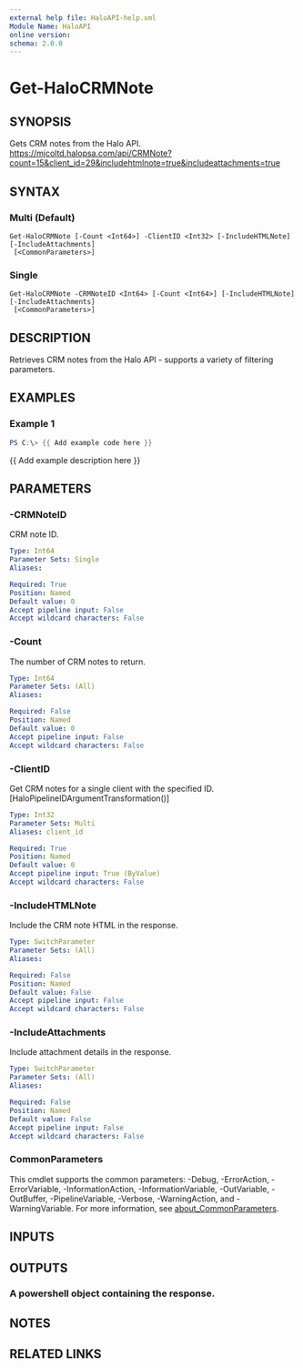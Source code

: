 ```yaml
---
external help file: HaloAPI-help.xml
Module Name: HaloAPI
online version:
schema: 2.0.0
---
```


# Get-HaloCRMNote

## SYNOPSIS
Gets CRM notes from the Halo API.
https://mjcoltd.halopsa.com/api/CRMNote?count=15&client_id=29&includehtmlnote=true&includeattachments=true

## SYNTAX

### Multi (Default)
```
Get-HaloCRMNote [-Count <Int64>] -ClientID <Int32> [-IncludeHTMLNote] [-IncludeAttachments]
 [<CommonParameters>]
```

### Single
```
Get-HaloCRMNote -CRMNoteID <Int64> [-Count <Int64>] [-IncludeHTMLNote] [-IncludeAttachments]
 [<CommonParameters>]
```

## DESCRIPTION
Retrieves CRM notes from the Halo API - supports a variety of filtering parameters.

## EXAMPLES

### Example 1
```powershell
PS C:\> {{ Add example code here }}
```

{{ Add example description here }}

## PARAMETERS

### -CRMNoteID
CRM note ID.

```yaml
Type: Int64
Parameter Sets: Single
Aliases:

Required: True
Position: Named
Default value: 0
Accept pipeline input: False
Accept wildcard characters: False
```

### -Count
The number of CRM notes to return.

```yaml
Type: Int64
Parameter Sets: (All)
Aliases:

Required: False
Position: Named
Default value: 0
Accept pipeline input: False
Accept wildcard characters: False
```

### -ClientID
Get CRM notes for a single client  with the specified ID.
\[HaloPipelineIDArgumentTransformation()\]

```yaml
Type: Int32
Parameter Sets: Multi
Aliases: client_id

Required: True
Position: Named
Default value: 0
Accept pipeline input: True (ByValue)
Accept wildcard characters: False
```

### -IncludeHTMLNote
Include the CRM note HTML in the response.

```yaml
Type: SwitchParameter
Parameter Sets: (All)
Aliases:

Required: False
Position: Named
Default value: False
Accept pipeline input: False
Accept wildcard characters: False
```

### -IncludeAttachments
Include attachment details in the response.

```yaml
Type: SwitchParameter
Parameter Sets: (All)
Aliases:

Required: False
Position: Named
Default value: False
Accept pipeline input: False
Accept wildcard characters: False
```

### CommonParameters
This cmdlet supports the common parameters: -Debug, -ErrorAction, -ErrorVariable, -InformationAction, -InformationVariable, -OutVariable, -OutBuffer, -PipelineVariable, -Verbose, -WarningAction, and -WarningVariable. For more information, see [about_CommonParameters](http://go.microsoft.com/fwlink/?LinkID=113216).

## INPUTS

## OUTPUTS

### A powershell object containing the response.
## NOTES

## RELATED LINKS
